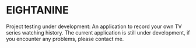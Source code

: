 # EIGHTANINE
Project testing under development: An application to record your own TV series watching history. The current application is still under development, if you encounter any problems, please contact me.
